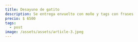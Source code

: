 ```yaml
---
title: Desayuno de gatito
description: Se entrega envuelto con moño y tags con frases
precio: $ 6500
tags:
  - post
image: /assets/assets/article-3.jpeg
---
```

